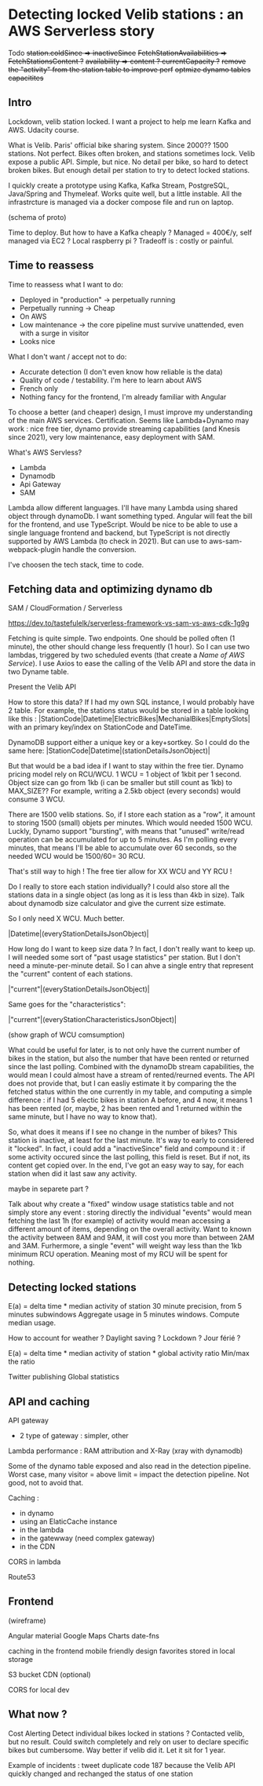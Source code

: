 # Detecting locked Velib stations : an AWS Serverless story

Todo
~~station.coldSince => inactiveSince~~
~~FetchStationAvailabilities => FetchStationsContent ?~~
~~availability => content ? currentCapacity ?~~
~~remove the "activity" from the station table to improve perf~~
~~optmize dynamo tables capacitites~~

## Intro
Lockdown, velib station locked. I want a project to help me learn Kafka and AWS. Udacity course.

What is Velib. Paris' official bike sharing system. Since 2000??
1500 stations. Not perfect. Bikes often broken, and stations sometimes lock.
Velib expose a public API. Simple, but nice. No detail per bike, so hard to detect broken bikes. But enough detail per station to try to detect locked stations.

 I quickly create a prototype using Kafka, Kafka Stream, PostgreSQL, Java/Spring and Thymeleaf. Works quite well, but a little instable. All the infrastrcture is managed via a docker compose file and run on laptop.

(schema of proto)

Time to deploy. But how to have a Kafka cheaply ? Managed = 400€/y, self managed via EC2 ? Local raspberry pi ? Tradeoff is : costly or painful.

## Time to reassess

Time to reassess what I want to do:
- Deployed in "production" -> perpetually running
- Perpetually running -> Cheap
- On AWS
- Low maintenance -> the core pipeline must survive unattended, even with a surge in visitor
- Looks nice

What I don't want / accept not to do:
- Accurate detection (I don't even know how reliable is the data)
- Quality of code / testability. I'm here to learn about AWS
- French only
- Nothing fancy for the frontend, I'm already familiar with Angular

To choose a better (and cheaper) design, I must improve my understanding of the main AWS services. Certification.
Seems like Lambda+Dynamo may work : nice free tier, dynamo provide streaming capabilities (and Knesis since 2021), very low maintenance, easy deployment with SAM.

What's AWS Servless?
- Lambda
- Dynamodb
- Api Gateway
- SAM

Lambda allow different languages. I'll have many Lambda using shared object through dynamoDb. I want something typed. Angular will feat the bill for the frontend, and use TypeScript. Would be nice to be able to use a single language frontend and backend, but TypeScript is not directly supported by AWS Lambda (to check in 2021). But can use to aws-sam-webpack-plugin handle the conversion.

I've choosen the tech stack, time to code.

## Fetching data and optimizing dynamo db

SAM / CloudFormation / Serverless

https://dev.to/tastefulelk/serverless-framework-vs-sam-vs-aws-cdk-1g9g

Fetching is quite simple. Two endpoints. One should be polled often (1 minute), the other should change less frequently (1 hour). So I can use two lambdas, triggered by two scheduled events (that create a _Name of AWS Service_). I use Axios to ease the calling of the Velib API and store the data in two Dyname table.

Present the Velib API

How to store this data?
If I had my own SQL instance, I would probably have 2 table. For example, the stations status would be stored in a table looking like this : 
|StationCode|Datetime|ElectricBikes|MechanialBikes|EmptySlots| with an primary key/index on StationCode and DateTime.

DynamoDB support either a unique key or a key+sortkey. So I could do the same here:
|StationCode|Datetime|(stationDetailsJsonObject)|

But that would be a bad idea if I want to stay within the free tier. Dynamo pricing model rely on RCU/WCU. 1 WCU = 1 object of 1kbit per 1 second. Object size can go from 1kb (i can be smaller but still count as 1kb) to MAX_SIZE?? For example, writing a 2.5kb object (every seconds) would consume 3 WCU. 

There are 1500 velib stations. So, if I store each station as a "row", it amount to storing 1500 (small) objets per minutes. Which would needed 1500 WCU. Luckly, Dynamo support "bursting", with means that "unused" write/read operation can be accumulated for up to 5 minutes. As I'm polling every minutes, that means I'll be able to accumulate over 60 seconds, so the needed WCU would be 1500/60= 30 RCU.

That's still way to high ! The free tier allow for XX WCU and YY RCU !

Do I really to store each station individually? I could also store all the stations data in a single object (as long as it is less than 4kb in size). Talk about dynamodb size calculator and give the current size estimate.

So I only need X WCU. Much better.

|Datetime|(everyStationDetailsJsonObject)|

How long do I want to keep size data ? In fact, I don't really want to keep up. I will needed some sort of "past usage statistics" per station. But I don't need a minute-per-minute detail. So I can ahve a single entry that represent the "current" content of each stations.

|"current"|(everyStationDetailsJsonObject)|

Same goes for the "characteristics":

|"current"|(everyStationCharacteristicsJsonObject)|

(show graph of WCU comsumption)

What could be useful for later, is to not only have the current number of bikes in the station, but also the number that have been rented or returned since the last polling. Combined with the dynamoDb stream capabilities, the would mean I could almost have a stream of rented/reurned events. The API does not provide that, but I can easliy estimate it by comparing the the fetched status within the one currently in my table, and computing a simple difference : if I had 5 electic bikes in station A before, and 4 now, it means 1 has been rented (or, maybe, 2 has been rented and 1 returned within the same minute, but I have no way to know that).

So, what does it means if I see no change in the number of bikes? This station is inactive, at least for the last minute. It's way to early to considered it "locked". In fact, i could add a "inactiveSince" field and compound it : if some activity occured since the last polling, this field is reset. But if not, its content get copied over. In the end, I've got an easy way to say, for each station when did it last saw any activity.


maybe in separete part ?

Talk about why create a "fixed" window usage statistics table and not simply store any event :
storing directly the individual "events" would mean fetching the last 1h (for example) of activity would mean accessing a different amount of items, depending on the overall activity. Want to known the activity between 8AM and 9AM, it will cost you more than between 2AM and 3AM. Furhermore, a single "event" will weight way less than the 1kb minimum RCU operation. Meaning most of my RCU will be spent for nothing.

## Detecting locked stations

E(a) = delta time * median activity of station
30 minute precision, from 5 minutes subwindows
Aggregate usage in 5 minutes windows.
Compute median usage.

How to account for weather ? Daylight saving ? Lockdown ? Jour férié ?

E(a) = delta time * median activity of station * global activity ratio
Min/max the ratio

Twitter publishing
Global statistics

## API and caching

API gateway
- 2 type of gateway : simpler, other

Lambda performance : RAM attribution and X-Ray (xray with dynamodb)

Some of the dynamo table exposed and also read in the detection pipeline. Worst case, many visitor = above limit = impact the detection pipeline. Not good, not to avoid that.

Caching :
- in dynamo
- using an ElaticCache instance
- in the lambda
- in the gatewway (need complex gateway)
- in the CDN

CORS in lambda

Route53

## Frontend

(wireframe)

Angular material
Google Maps
Charts
date-fns

caching in the frontend
mobile friendly design
favorites stored in local storage

S3 bucket
CDN  (optional)

CORS for local dev

## What now ?

Cost
Alerting
Detect individual bikes locked in stations ? Contacted velib, but no result.
Could switch completely and rely on user to declare specific bikes but cumbersome. Way better if velib did it.
Let it sit for 1 year.

Example of incidents : tweet duplicate code 187 because the Velib API quickly changed and rechanged the status of one station






